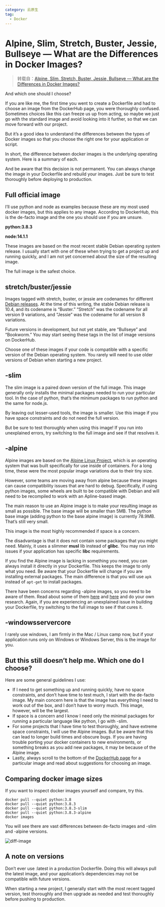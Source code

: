 ```yaml
---
category: 云原生
tag:
  - Docker
---
```


# Alpine, Slim, Stretch, Buster, Jessie, Bullseye — What are the Differences in Docker Images?

> 转载自：[Alpine, Slim, Stretch, Buster, Jessie, Bullseye — What are the Differences in Docker Images?](https://medium.com/swlh/alpine-slim-stretch-buster-jessie-bullseye-bookworm-what-are-the-differences-in-docker-62171ed4531d)

And which one should I choose?

If you are like me, the first time you went to create a Dockerfile and had to choose an image from the DockerHub page, you were thoroughly confused. Sometimes choices like this can freeze us up from acting, so maybe we just go with the standard image and avoid looking into it further, so that we can move forward with our project.

But it’s a good idea to understand the differences between the types of Docker images so that you choose the right one for your application or script.

In short, the difference between docker images is the underlying operating system. Here is a summary of each.

And be aware that this decision is not permanent. You can always change the image in your Dockerfile and rebuild your images. Just be sure to test thoroughly before deploying to production.

## Full official image

I’ll use python and node as examples because these are my most used docker images, but this applies to any image. According to DockerHub, this is the de-facto image and the one you should use if you are unsure.

**python:3.8.3**

**node:14.1.1**

These images are based on the most recent stable Debian operating system release. I usually start with one of these when trying to get a project up and running quickly, and I am not yet concerned about the size of the resulting image.

The full image is the safest choice.

## stretch/buster/jessie

Images tagged with stretch, buster, or jessie are codenames for different [Debian releases](https://wiki.debian.org/DebianReleases). At the time of this writing, the stable Debian release is 10.4, and its codename is “Buster.” “Stretch” was the codename for all version 9 variations, and “Jessie” was the codename for all version 8 variations.

Future versions in development, but not yet stable, are “Bullseye” and “Bookworm.” You may start seeing these tags in the list of image versions on DockerHub.

Choose one of these images if your code is compatible with a specific version of the Debian operating system. You rarely will need to use older versions of Debian when starting a new project.

## -slim

The slim image is a paired down version of the full image. This image generally only installs the minimal packages needed to run your particular tool. In the case of python, that’s the minimum packages to run python and the same for node.js.

By leaving out lesser-used tools, the image is smaller. Use this image if you have space constraints and do not need the full version.

But be sure to test thoroughly when using this image! If you run into unexplained errors, try switching to the full image and see if that resolves it.

## -alpine

Alpine images are based on the [Alpine Linux Project](https://alpinelinux.org/), which is an operating system that was built specifically for use inside of containers. For a long time, these were the most popular image variations due to their tiny size.

However, some teams are moving away from alpine because these images can cause compatibility issues that are hard to debug. Specifically, if using python images, some wheels are built to be compatible with Debian and will need to be recompiled to work with an Apline-based image.

The main reason to use an Alpine image is to make your resulting image as small as possible. The base image will be smaller than 5MB. The python base image (adding python to the base alpine image) is currently 78.9MB. That’s still very small.

This image is the most highly recommended if space is a concern.

The disadvantage is that it does not contain some packages that you might need. Mainly, it uses a slimmer **musl** lib instead of **glibc**. You may run into issues if your application has specific **libc** requirements.

If you find the Alpine image is lacking in something you need, you can always install it directly in your Dockerfile. This keeps the image to only what you need. Be aware that your Dockerfile will change if you are installing external packages. The main difference is that you will use `apk` instead of `apt-get` to install packages.

There have been concerns regarding -alpine images, so you need to be aware of them. Read about some of them [here](https://dev.to/asyazwan/moving-away-from-alpine-30n4) and [here](https://medium.com/@stschindler/the-problem-with-docker-and-alpines-package-pinning-18346593e891) and do your own research. Again, if you are experiencing an unexplained issue in building your Dockerfile, try switching to the full image to see if that cures it.

## -windowsservercore

I rarely use windows, I am firmly in the Mac / Linux camp now, but if your application runs only on Windows or Windows Server, this is the image for you.

## But this still doesn’t help me. Which one do I choose?

Here are some general guidelines I use:

- If I need to get something up and running quickly, have no space constraints, and don’t have time to test much, I start with the de-facto image. My main concern here is that the image has everything I need to work out of the box, and I don’t have to worry much. This image, however, will be the largest.
- If space is a concern and I know I need only the minimal packages for running a particular language like python, I go with -slim.
- For some projects that I have time to test thoroughly, and have extreme space constraints, I will use the Alpine images. But be aware that this can lead to longer build times and obscure bugs. If you are having trouble porting your docker containers to new environments, or something breaks as you add new packages, it may be because of the Alpine image.
- Lastly, always scroll to the bottom of the [DockerHub page](https://hub.docker.com/_/python) for a particular image and read about suggestions for choosing an image.

## Comparing docker image sizes

If you want to inspect docker images yourself and compare, try this.

```
docker pull --quiet python:3.8
docker pull --quiet python:3.8.3
docker pull --quiet python:3.8.3-slim
docker pull --quiet python:3.8.3-alpine
docker images
```

You will see there are vast differences between de-facto images and -slim and -alpine versions.

 ![diff-image](https://gitee.com/clay-wangzhi/blogImg/raw/master/blogImg/diff-image.png)

## A note on versions

Don’t ever use <image>:latest in a production Dockerfile. Doing this will always pull the latest image, and your application’s dependencies may not be compatible with future versions.

When starting a new project, I generally start with the most recent tagged version, test thoroughly and then upgrade as needed and test thoroughly before pushing to production.